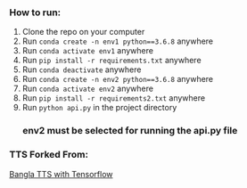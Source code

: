 <h3>How to run:</h3>
<ol>
  <li>Clone the repo on your computer</li>
  <li>Run <code>conda create -n env1 python==3.6.8</code> anywhere</li>
  <li>Run <code>conda activate env1</code> anywhere</li>
  <li>Run <code>pip install -r requirements.txt</code> anywhere</li>
  <li>Run <code>conda deactivate</code> anywhere</li>
  <li>Run <code>conda create -n env2 python==3.6.8</code> anywhere</li>
  <li>Run <code>conda activate env2</code> anywhere</li>
  <li>Run <code>pip install -r requirements2.txt</code> anywhere</li>
  <li>Run <code>python api.py</code> in the project directory</li>
  <h3>env2 must be selected for running the api.py file</h3>
</ol>
<h3>TTS Forked From:</h3>
<a href = "https://github.com/zabir-nabil/bangla-tts"> Bangla TTS with Tensorflow </a>